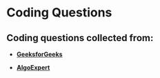 Coding Questions
======
Coding questions collected from:
------
  * **[GeeksforGeeks](https://www.geeksforgeeks.org/must-do-coding-questions-for-companies-like-amazon-microsoft-adobe)**

  * **[AlgoExpert](https://www.algoexpert.io/questions)**
  
  

